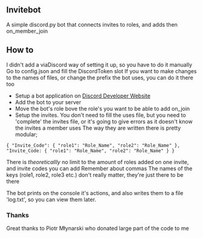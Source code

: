 ## Invitebot
A simple discord.py bot that connects invites to roles, and adds then on_member_join

## How to
I didn't add a viaDiscord way of setting it up, so you have to do it manually
Go to config.json and fill the DiscordToken slot
If you want to make changes to the names of files, or change the prefix the bot uses, you can do it there too

- Setup a bot application on [Discord Developer Website](https://discord.com/developers)
- Add the bot to your server
- Move the bot's role bove the role's you want to be able to add on_join
- Setup the invites.
You don't need to fill the uses file, but you need to 'complete' the invites file, or it's going to give errors as it doesn't know the invites a member uses
The way they are written there is pretty modular;

``{
  "Invite_Code": {
  "role1": "Role_Name",
  "role2": "Role_Name"
  },
  "Invite_Code: {
  "role1": "Role_Name",
  "role2": "Role_Name"
  }
}``

There is *theoreticallly* no limit to the amount of roles added on one invite, and invite codes you can add
Remember about commas
The names of the keys (role1, role2, role3 etc.) don't really matter, they're just there to be there

The bot prints on the console it's actions, and also writes them to a file 'log.txt', so you can view them later.

### Thanks
Great thanks to Piotr Młynarski who donated large part of the code to me
